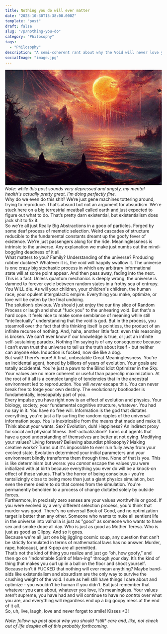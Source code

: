 ```yaml
---
title: Nothing you do will ever matter
date: "2023-10-30T15:38:00.000Z"
template: "post"
draft: false
slug: "/p/nothing-you-do"
category: "Philosophy"
tags:
  - "Philosophy"
description: "A semi-coherent rant about why the Void will never love you back"
socialImage: "image.jpg"
---
```

![A photo of the death of the sun, courtesy bing image creator](image.jpg)  
*Note: while this post sounds very depressed and angsty, my mental health's actually pretty great. I'm doing perfectly fine.*  
  Why do we even do this shit? We’re just gene machines tottering around, trying to reproduce. That’s absurd but not an argument for absurdism. We’re stuck here on a big terrestrial meatball called earth and just expected to figure out what to do. That’s pretty darn existential, but existentialism does jack shit to fix it.  
  So we're all just Really Big Abstractions in a goop of particles. Forged by some deaf process of memetic selection. Weird cascades of structure reducible to the fundamental constants dreamt up the goofy fever of existence. We're just passengers along for the ride. Meaninglessness is intrinsic to the universe. Any explanation we make just numbs out the mind-boggling deadness of it all.  
  What matters to you? Family? Understanding of the universe? Producing rubber duckies? Whatever it is, the void will happily swallow it. The universe is one crazy big stochastic process in which any arbitrary informational state will at some point appear. And then pass away, fading into the next. This is a fact. Unless quantum mechanics is deeply wrong, the universe is damned to forever cycle between random states in a frothy sea of entropy. You WILL die. As will your children, your children's children, the human race, your opulent intergalactic empire. Everything you make, optimize, or love will be eaten by the final undoing.  
  The solution’s obvious. We should just enjoy the our tiny slice of Random Process or laugh and shout "fuck you" to the unhearing void. But that's a hard cope. It feels nice to make some semblance of meaning while still “intellectually” understanding that the void is god. But in the process, you steamroll over the fact that this thinking itself is pointless, the product of an infinite recurse of nothing. And, haha, another little fact: even this reasoning is broken. We can’t ever know if our knowledge is true, or just an infinite self-sustaining paradox. Nothing I’m saying is of any consequence because I can’t even trust the universe to tell us the truth about itself - but neither can anyone else. Induction is fucked, now die like a dog.  
  But wait! There’s more! A final, unbeatable Great Meaninglessness. You're an incidental agent, honed by billions of years of evolution. Your goals are totally accidental. You’re just a pawn to the Blind Idiot Optimizer in the Sky. Your values are no more coherent or useful than paperclip maximization. At the root of it all is a complex tangle of tendencies that in the ancestral environment led to reproduction. You will *never* escape this. You can never break free to forge your own destiny. The evolutionary bootloader is fundamentally, inescapably part of you.  
  Every impulse you have right now is an effect of evolution and physics. Your biology, society, your fundamental cognitive structure, whatever. You had no say in it. You have no free will. Information is the god that dictates everything, you're just a fly surfing the random ripples of the universal information soup. *You* is inextricable from the means that made and make it.  
  Think about your wants. Sex? Evolution, duh! Happiness? An indirect proxy for social and physical fitness. Self-actualization? Turns out agents that have a good understanding of themselves are better at not dying. Modifying your values? Living forever? Believing absurdist philosophy? Making creative works? Turns out it's impossible to ever run fully away from your evolved state. Evolution determined your initial parameters and your environment blindly transforms them through time. None of that is you. This is like determinism but worse: you *cannot* escape the values you were initialized with at birth because everything you ever do will be a knock-on effect of these values. That's the horror of being conscious - you’re tantalizingly close to being more than just a giant physics simulation, but even the mere desire to do that comes from the simulation. You're permanently beholden to a process of change dictated solely by outside forces.  
  Furthermore, in precisely zero senses are your values worthwhile or good. If you were evolved by a very different selection process, you'd think that murder was good. There's no universal Book of Good, and no optimization target is better than any other. Someone who wants to nuke all sentient life in the universe into valhalla is just as "good" as someone who wants to have sex and smoke dope all day. Who is just as good as Mother Teresa. Who is just as good as Clippy. And so it goes.  
  Because we're all just one big jiggling cosmic soup, any question that can't be strictly formulated in terms of mathematical laws has no answer. Murder, rape, holocaust, and K-pop are all permitted.  
	That’s not the kind of thing you realize and just go “oh, how goofy,” and then go on "Indomitable Spirit of Man-ing" through your day. It’s the kind of thing that makes you curl up in a ball on the floor and shoot yourself. Because isn’t it FUCKED that nothing will ever mean anything? Maybe band-aids like existentialism and absurdism are the only way to survive the crushing weight of the void. I sure as hell still have things I care about and optimize - you wouldn’t be human if you didn’t. But just remember that whatever you care about, whatever you love, it’s meaningless. Your values aren’t supreme, you have had and will continue to have no *control* over what you are, and everything will regardless end up a big goopy mess at the end of it all.  
So, uh, live, laugh, love and never forget to smile! Kisses <3!  

*Note: follow-up post about why you should \*still\* care and, like, not check out of life despite all of this probably forthcoming.*
